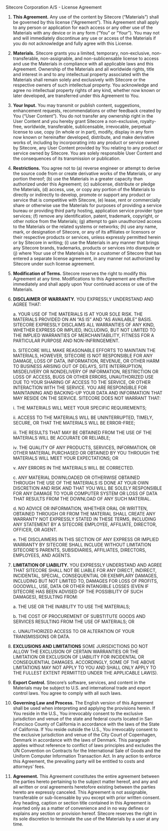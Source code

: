 Sitecore Corporation A/S - License Agreement 

1. **This Agreement.** Any use of the content by Sitecore (“Materials”) shall be governed by this license (“Agreement”). This Agreement shall apply to any person or application for each access or any other use of the Materials with any device or in any form (“You” or “Your”). You may not and will immediately discontinue any use or access of the Materials if you do not acknowledge and fully agree with this License. 

2. **Materials.** Sitecore grants you a limited, temporary, non-exclusive, non-transferable, non-assignable, and non-sublicensable license to access and use the Materials in compliance with all applicable laws and this Agreement. Ownership of the Materials and all worldwide rights, title and interest in and to any intellectual property associated with the Materials shall remain solely and exclusively with Sitecore or the respective owners of such intellectual property. You acknowledge and agree no intellectual property rights of any kind, whether now known or later developed, are transferred under this Agreement to You. 

3. **Your Input.** You may transmit or publish content, suggestions, enhancement requests, recommendations or other feedback created by You (“User Content”). You do not transfer any ownership right in the User Content and you hereby grant Sitecore a non-exclusive, royalty-free, worldwide, transferable, sublicensable, irrevocable, perpetual license to use, copy (in whole or in part), modify, display in any form now known or hereinafter developed, distribute, and make derivative works of, including by incorporating into any product or service owned by Sitecore, any User Content provided by You relating to any product or service owned by Sitecore. You are solely responsible User Content and the consequences of its transmission or publication.

4. **Restrictions.** You agree not to (a) reverse engineer or attempt to derive the source code from or create derivative works of the Materials, or any portion thereof; (b) use the Materials in a greater capacity than authorized under this Agreement; (c) sublicense, distribute or pledge the Materials, (d) access, use, or copy any portion of the Materials to directly or indirectly to develop, promote or support any product or service that is competitive with Sitecore, (e) lease, rent or commercially share or otherwise use the Materials for purposes of providing a service bureau or providing third party hosting, application service provider type services; (f) remove any identification, patent, trademark, copyright, or other notice from the Materials; (g) attempt to gain unauthorized access to the Materials or the related systems or networks; (h) use any name, mark, or designation of Sitecore, or any of its affiliates or licensors or their respective products or services, unless expressly permitted herein or by Sitecore in writing; (i) use the Materials in any manner that brings any Sitecore brands, trademarks, products or services into disrepute or (j) where Your use of the Materials is for a customer of Sitecore that has entered a separate license agreement, in any manner not authorized by Sitecore under such license agreement. 

5. **Modification of Terms.** Sitecore reserves the right to modify this Agreement at any time. Modifications to this Agreement are effective immediately and shall apply upon Your continued access or use of the Materials.

6. **DISCLAIMER OF WARRANTY.** YOU EXPRESSLY UNDERSTAND AND AGREE THAT:

    a. YOUR USE OF THE MATERIALS IS AT YOUR SOLE RISK. THE MATERIALS PROVIDED ON AN “AS IS” AND “AS AVAILABLE” BASIS. SITECORE EXPRESSLY DISCLAIMS ALL WARRANTIES OF ANY KIND, WHETHER EXPRESS OR IMPLIED, INCLUDING, BUT NOT LIMITED TO THE IMPLIED WARRANTIES OF MERCHANTABILITY, FITNESS FOR A PARTICULAR PURPOSE AND NON-INFRINGEMENT.

    b. SITECORE WILL MAKE REASONABLE EFFORTS TO MAINTAIN THE MATERIALS, HOWEVER, SITECORE IS NOT RESPONSIBLE FOR ANY DAMAGE, LOSS OF DATA, INFORMATION, REVENUE, OR OTHER HARM TO BUSINESS ARISING OUT OF DELAYS, SITE INTERRUPTION, MISDELIVERY OR NONDELIVERY OF INFORMATION, RESTRICTION OR LOSS OF ACCESS, BUGS OR OTHER ERRORS, UNAUTHORIZED USE DUE TO YOUR SHARING OF ACCESS TO THE SERVICE, OR OTHER INTERACTION WITH THE SERVICE. YOU ARE RESPONSIBLE FOR MAINTAINING AND BACKING-UP YOUR DATA AND INFORMATION THAT MAY RESIDE ON THE SERVICE. SITECORE DOES NOT WARRANT THAT:

    i. THE MATERIALS WILL MEET YOUR SPECIFIC REQUIREMENTS;

    ii. ACCESS TO THE MATERIALS WILL BE UNINTERRUPTED, TIMELY, SECURE, OR THAT THE MATERIALS WILL BE ERROR-FREE;

    iii. THE RESULTS THAT MAY BE OBTAINED FROM THE USE OF THE MATERIALS WILL BE ACCURATE OR RELIABLE;

    iv. THE QUALITY OF ANY PRODUCTS, SERVICES, INFORMATION, OR OTHER MATERIAL PURCHASED OR OBTAINED BY YOU THROUGH THE MATERIALS WILL MEET YOUR EXPECTATIONS; OR 

    v. ANY ERRORS IN THE MATERIALS WILL BE CORRECTED.

    c. ANY MATERIAL DOWNLOADED OR OTHERWISE OBTAINED THROUGH THE USE OF THE MATERIALS IS DONE AT YOUR OWN DISCRETION AND RISK AND THAT YOU WILL BE SOLELY RESPONSIBLE FOR ANY DAMAGE TO YOUR COMPUTER SYSTEM OR LOSS OF DATA THAT RESULTS FROM THE DOWNLOAD OF ANY SUCH MATERIAL.

    d. NO ADVICE OR INFORMATION, WHETHER ORAL OR WRITTEN, OBTAINED THROUGH OR FROM THE MATERIAL SHALL CREATE ANY WARRANTY NOT EXPRESSLY STATED IN THESE TERMS, INCLUDING ANY STATEMENT BY A SITECORE EMPLOYEE, AFFILIATE, DIRECTOR, OFFICER, OR AGENT.

    e. THE DISCLAIMERS IN THIS SECTION OF ANY EXPRESS OR IMPLIED WARRANTY BY SITECORE SHALL INCLUDE WITHOUT LIMITATION SITECORE’S PARENTS, SUBSIDIARIES, AFFILIATES, DIRECTORS, EMPLOYEES, AND AGENTS. 

7. **LIMITATION OF LIABILITY.** YOU EXPRESSLY UNDERSTAND AND AGREE THAT SITECORE SHALL NOT BE LIABLE FOR ANY DIRECT, INDIRECT, INCIDENTAL, SPECIAL, CONSEQUENTIAL OR EXEMPLARY DAMAGES, INCLUDING BUT NOT LIMITED TO, DAMAGES FOR LOSS OF PROFITS, GOODWILL, USE, DATA OR OTHER INTANGIBLE LOSSES (EVEN IF SITECORE HAS BEEN ADVISED OF THE POSSIBILITY OF SUCH DAMAGES), RESULTING FROM:

    a. THE USE OR THE INABILITY TO USE THE MATERIALS;

    b. THE COST OF PROCUREMENT OF SUBSTITUTE GOODS AND SERVICES RESULTING FROM THE USE OF MATERIALS; OR

    c. UNAUTHORIZED ACCESS TO OR ALTERATION OF YOUR TRANSMISSIONS OR DATA.

8. **EXCLUSIONS AND LIMITATIONS**
SOME JURISDICTIONS DO NOT ALLOW THE EXCLUSION OF CERTAIN WARRANTIES OR THE LIMITATION OR EXCLUSION OF LIABILITY FOR INCIDENTAL OR CONSEQUENTIAL DAMAGES. ACCORDINGLY, SOME OF THE ABOVE LIMITATIONS MAY NOT APPLY TO YOU AND SHALL ONLY APPLY TO THE FULLEST EXTENT PERMITTED UNDER THE APPLICABLE LAW(S).

9. **Export Control.** Sitecore’s software, services, and content in the Materials may be subject to U.S. and international trade and export control laws. You agree to comply with all such laws. 

10. **Governing Law and Process.** The English version of this Agreement shall be used when interpreting and applying the provisions herein. If You reside in the U.S., You irrevocably consent to the exclusive jurisdiction and venue of the state and federal courts located in San Francisco County of California in accordance with the laws of the State of California.  If You reside outside the U.S., You irrevocably consent to the exclusive jurisdiction and venue of the City Court of Copenhagen, Denmark in accordance with the laws of Denmark. This paragraph applies without reference to conflict of laws principles and excludes the UN Convention on Contracts for the International Sale of Goods and the Uniform Computer Information Transaction Act. In any action to enforce this Agreement, the prevailing party will be entitled to costs and attorneys’ fees. 

11.	**Agreement.** This Agreement constitutes the entire agreement between the parties hereto pertaining to the subject matter hereof, and any and all written or oral agreements heretofore existing between the parties hereto are expressly canceled. This Agreement is not assignable, transferable or sub-licensable by you except with prior written consent. Any heading, caption or section title contained in this Agreement is inserted only as a matter of convenience and in no way defines or explains any section or provision hereof. Sitecore reserves the right in its sole discretion to terminate the use of the Materials by a user at any time.
